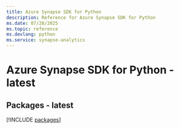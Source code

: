 ```yaml
---
title: Azure Synapse SDK for Python
description: Reference for Azure Synapse SDK for Python
ms.date: 07/28/2025
ms.topic: reference
ms.devlang: python
ms.service: synapse-analytics
---
```

# Azure Synapse SDK for Python - latest
## Packages - latest
[!INCLUDE [packages](synapse-index.md)]